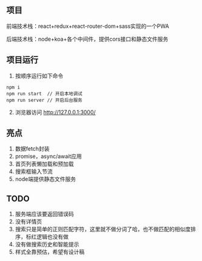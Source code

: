 ## 项目
前端技术栈：react+redux+react-router-dom+sass实现的一个PWA

后端技术栈：node+koa+各个中间件，提供cors接口和静态文件服务

## 项目运行
1. 按顺序运行如下命令
```
npm i 
npm run start  // 开启本地调试
npm run server // 开启后台服务
```
2. 浏览器访问 http://127.0.0.1:3000/

## 亮点
1. 数据fetch封装
2. promise，async/await应用
3. 首页列表懒加载和预加载
4. 搜索框输入节流
5. node端提供静态文件服务

## TODO
1. 服务端应该要返回错误码
2. 没有详情页
3. 搜索只是简单的正则匹配字符，这里就不做分词了哈，也不做匹配的相似度排序，标红逻辑也没有做
4. 没有做搜索历史和智能提示
5. 样式全靠预估，希望有设计稿